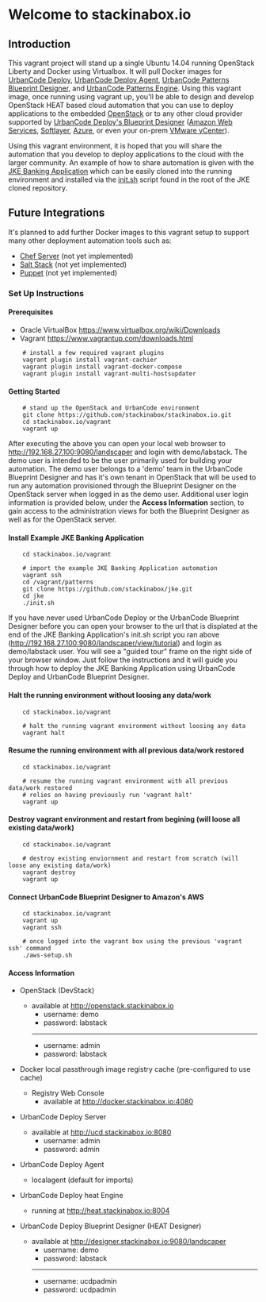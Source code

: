 # Welcome to **stackinabox.io**

## Introduction

This vagrant project will stand up a single Ubuntu 14.04 running OpenStack Liberty and Docker using Virtualbox. It will pull Docker images for [UrbanCode Deploy](https://hub.docker.com/r/stackinabox/urbancode-deploy/), [UrbanCode Deploy Agent](https://hub.docker.com/r/stackinabox/urbancode-deploy-agent/), [UrbanCode Patterns Blueprint Designer](https://hub.docker.com/r/stackinabox/urbancode-patterns-designer/), and [UrbanCode Patterns Engine](https://hub.docker.com/r/stackinabox/urbancode-patterns-engine/).  Using this vagrant image, once running using vagrant up, you'll be able to design and develop OpenStack HEAT based cloud automation that you can use to deploy applications to the embedded [OpenStack](https://www.blueboxcloud.com/) or to any other cloud provider supported by [UrbanCode Deploy's Blueprint Designer](https://developer.ibm.com/urbancode/products/urbancode-deploy/features/blueprint-designer/) ([Amazon Web Services](https://aws.amazon.com/), [Softlayer](http://www.softlayer.com/), [Azure](https://azure.microsoft.com/), or even your on-prem [VMware vCenter](https://www.vmware.com/products/vcenter-server)).

Using this vagrant environment, it is hoped that you will share the automation that you develop to deploy applications to the cloud with the larger community.  An example of how to share automation is given with the [JKE Banking Application](https://github.com/stackinabox/jke) which can be easily cloned into the running environment and installed via the [init.sh](https://github.com/stackinabox/jke/blob/master/init.sh) script found in the root of the JKE cloned repository.

## Future Integrations

It's planned to add further Docker images to this vagrant setup to support many other deployment automation tools such as:  

  - [Chef Server](https://www.chef.io/chef/) (not yet implemented)
  - [Salt Stack](https://saltstack.com/) (not yet implemented)
  - [Puppet](https://puppet.com/) (not yet implemented)

### Set Up Instructions

#### Prerequisites  

  - Oracle VirtualBox https://www.virtualbox.org/wiki/Downloads  
  - Vagrant https://www.vagrantup.com/downloads.html  

````
    # install a few required vagrant plugins
    vagrant plugin install vagrant-cachier
    vagrant plugin install vagrant-docker-compose
    vagrant plugin install vagrant-multi-hostsupdater
````

#### Getting Started  

````
    # stand up the OpenStack and UrbanCode environment
	git clone https://github.com/stackinabox/stackinabox.io.git 
	cd stackinabox.io/vagrant
	vagrant up
````

After executing the above you can open your local web browser to http://192.168.27.100:9080/landscaper and login with demo/labstack.  The demo user is intended to be the user primarily used for building your automation.  The demo user belongs to a 'demo' team in the UrbanCode Blueprint Designer and has it's own tenant in OpenStack that will be used to run any automation provisioned through the Blueprint Designer on the OpenStack server when logged in as the demo user.  Additional user login information is provided below, under the **Access Information** section, to gain access to the administration views for both the Blueprint Designer as well as for the OpenStack server.

#### Install Example JKE Banking Application  

````
	cd stackinabox.io/vagrant

	# import the example JKE Banking Application automation
	vagrant ssh 
	cd /vagrant/patterns
	git clone https://github.com/stackinabox/jke.git 
	cd jke
	./init.sh
````

If you have never used UrbanCode Deploy or the UrbanCode Blueprint Designer before you can open your browser to the url that is displated at the end of the JKE Banking Application's init.sh script you ran above (http://192.168.27.100:9080/landscaper/view/tutorial) and login as demo/labstack user.  You will see a "guided tour" frame on the right side of your browser window.  Just follow the instructions and it will guide you through how to deploy the JKE Banking Application using UrbanCode Deploy and UrbanCode Blueprint Designer.

#### Halt the running environment without loosing any data/work  

````
	cd stackinabox.io/vagrant

	# halt the running vagrant environment without loosing any data
	vagrant halt
````

#### Resume the running environment with all previous data/work restored  

````
	cd stackinabox.io/vagrant

	# resume the running vagrant environment with all previous data/work restored
	# relies on having previously run 'vagrant halt'
	vagrant up
````

#### Destroy vagrant environment and restart from begining (will loose all existing data/work)  

````
	cd stackinabox.io/vagrant
	
	# destroy existing enviornment and restart from scratch (will loose any existing data/work)
	vagrant destroy
	vagrant up
````

#### Connect UrbanCode Blueprint Designer to Amazon's AWS

````
	cd stackinabox.io/vagrant
	vagrant up
	vagrant ssh

	# once logged into the vagrant box using the previous 'vagrant ssh' command
	./aws-setup.sh
````

#### Access Information

 - OpenStack (DevStack) 
	 - available at http://openstack.stackinabox.io 
		 - username: demo
		 - password: labstack  
		 _____________________  
		 - username: admin
		 - password: labstack
 
 - Docker local passthrough image registry cache (pre-configured to use cache)
    - Registry Web Console
	  - available at http://docker.stackinabox.io:4080
	 
 - UrbanCode Deploy Server
	 - available at http://ucd.stackinabox.io:8080
		 - username: admin
		 - password: admin
		 
 - UrbanCode Deploy Agent
	 - localagent (default for imports)
	 
 - UrbanCode Deploy heat Engine
	 - running at http://heat.stackinabox.io:8004
	 
 - UrbanCode Deploy Blueprint Designer (HEAT Designer)
	 - available at http://designer.stackinabox.io:9080/landscaper
	     - username: demo
	     - password: labstack  
	     _____________________  
		 - username: ucdpadmin
		 - password: ucdpadmin

		 